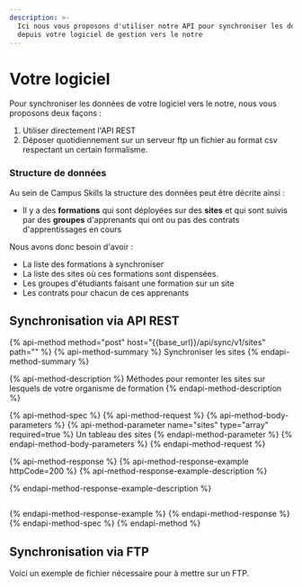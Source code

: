 ```yaml
---
description: >-
  Ici nous vous proposons d'utiliser notre API pour synchroniser les données
  depuis votre logiciel de gestion vers le notre
---
```


# Votre logiciel

Pour synchroniser les données de votre logiciel vers le notre, nous vous proposons deux façons :

1. Utiliser directement l'API REST
2. Déposer quotidiennement sur un serveur ftp un fichier au format csv respectant un certain formalisme.

### Structure de données

Au sein de Campus Skills la structure des données peut être décrite ainsi :

* Il y a des **formations** qui sont déployées sur des **sites** et qui sont suivis par des **groupes** d'apprenants qui ont ou pas des contrats d'apprentissages en cours

Nous avons donc besoin d'avoir :

* La liste des formations à synchroniser
* La liste des sites où ces formations sont dispensées.
* Les groupes d'étudiants faisant une formation sur un site
* Les contrats pour chacun de ces apprenants

## Synchronisation via API REST

{% api-method method="post" host="{{base\_url}}/api/sync/v1/sites" path="" %}
{% api-method-summary %}
Synchroniser les sites
{% endapi-method-summary %}

{% api-method-description %}
Méthodes pour remonter les sites sur lesquels de votre organisme de formation
{% endapi-method-description %}

{% api-method-spec %}
{% api-method-request %}
{% api-method-body-parameters %}
{% api-method-parameter name="sites" type="array" required=true %}
Un tableau des sites
{% endapi-method-parameter %}
{% endapi-method-body-parameters %}
{% endapi-method-request %}

{% api-method-response %}
{% api-method-response-example httpCode=200 %}
{% api-method-response-example-description %}

{% endapi-method-response-example-description %}

```

```
{% endapi-method-response-example %}
{% endapi-method-response %}
{% endapi-method-spec %}
{% endapi-method %}

## Synchronisation via FTP

Voici un exemple de fichier nécessaire pour à mettre sur un FTP.

